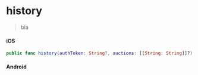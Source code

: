 # history

> bla

<!-- tabs:start -->

#### **iOS**

```swift
public func history(authToken: String?, auctions: [[String: String]]?) -> SBPromise<SBHistoryResponse>
```

#### **Android**

```kotlin
```

<!-- tabs:end -->